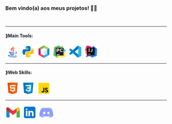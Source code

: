 ### Bem vindo(a) aos meus projetos! 👨‍💻








<div style="display: inline_block"><br>
  <hr>
  <h4>⟫Main Tools:</h4>
  <img align="center" alt="Java" height="45" width="45" src="img/icons8-logo-java-coffee-cup-48.png">
  <img align="center" alt="Python" height="45" width="45" src="img/icons8-python-48.png">
  <img align="center" alt="NetBeans" height="45" width="45" src="img/icons8-apache-netbeans-50.png">
  <img align="center" alt="Pycharm" height="45" width="45" src="img/icons8-pycharm-50.png">
  <img align="center" alt="VsCode" height="45" width="45" src="img/icons8-visual-studio-code-2019-50.png">
  <img align="center" alt="Intellige" height="45" width="45" src="img/icons8-intellij-idea-50.png"> 
  <hr>
  <h4>⟫Web Skills:</h4>
  <img align="center" alt="Html" height="45" width="45" src="img/icons8-html-50.png">
  <img align="center" alt="css" height="45" width="45" src="img/icons8-css-50.png">
  <img align="center" alt="Pycharm" height="45" width="45" src="img/icons8-javascript-50.png">
  <hr>
</div>

 
<div> 
  <a href="https://mail.google.com/mail/u/0/?fs=1&to=vinidev.eng@gmail.com&su=Ol%C3%A1&body=Mensagem+autom%C3%A1tica&tf=cm" target="_blank"><img src="img/icons8-gmail-novo-48.png" target="_blank"></a>
  <a href="https://www.linkedin.com/in/lucas-vinicius-ds" target="_blank"><img src="img/icons8-linkedin-48.png" target="_blank"></a> 
  <a href = "mailto:contatorafaballerini@gmail.com"><img src="img/icons8-logo-discord-48.png" target="_blank"></a>
</div>

